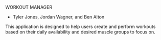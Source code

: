 WORKOUT MANAGER
- Tyler Jones, Jordan Wagner, and Ben Alton

This application is designed to help users create and perform workouts based on their daily availability and desired muscle groups to focus on.

